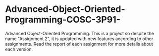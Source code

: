 # Advanced-Object-Oriented-Programming-COSC-3P91-
Advanced Object-Oriented Programming. This is a project so despite the name "Assignment 2", it is updated with new features according to other assignments. Read the report of each assignment for more details about each version.
